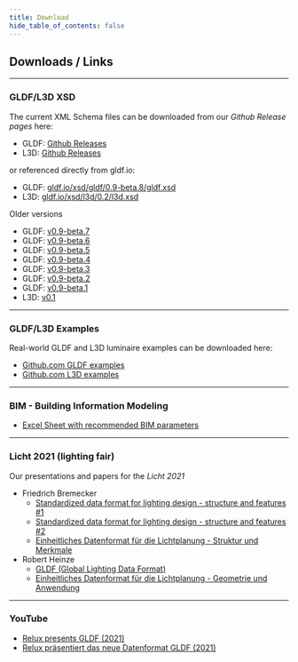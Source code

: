 ```yaml
---
title: Download
hide_table_of_contents: false
---
```


## Downloads / Links

---

### GLDF/L3D XSD

The current XML Schema files can be downloaded from our _Github Release pages_ here:

- GLDF: [Github Releases](https://github.com/globallightingdata/gldf/releases)
- L3D: [Github Releases](https://github.com/globallightingdata/l3d/releases)

or referenced directly from gldf.io:

- GLDF: [gldf.io/xsd/gldf/0.9-beta.8/gldf.xsd](https://gldf.io/xsd/gldf/0.9-beta.8/gldf.xsd)
- L3D: [gldf.io/xsd/l3d/0.2/l3d.xsd](https://gldf.io/xsd/l3d/0.2/l3d.xsd)

Older versions

- GLDF: [v0.9-beta.7](https://gldf.io/xsd/gldf/0.9-beta.7/gldf.xsd)
- GLDF: [v0.9-beta.6](https://gldf.io/xsd/gldf/0.9-beta.6/gldf.xsd)
- GLDF: [v0.9-beta.5](https://gldf.io/xsd/gldf/0.9-beta.5/gldf.xsd)
- GLDF: [v0.9-beta.4](https://gldf.io/xsd/gldf/0.9-beta.4/gldf.xsd)
- GLDF: [v0.9-beta.3](https://gldf.io/xsd/gldf/0.9-beta.3/gldf.xsd)
- GLDF: [v0.9-beta.2](https://gldf.io/xsd/gldf/0.9-beta.2/gldf.xsd)
- GLDF: [v0.9-beta.1](https://gldf.io/xsd/gldf/0.9-beta.1/gldf.xsd)
- L3D: [v0.1](https://gldf.io/xsd/l3d/0.1/l3d.xsd)

---

### GLDF/L3D Examples

Real-world GLDF and L3D luminaire examples can be downloaded here:

- [Github.com GLDF examples](https://github.com/globallightingdata/examples)
- [Github.com L3D examples](https://github.com/globallightingdata/l3d/tree/master/examples)

---

### BIM - Building Information Modeling

- [Excel Sheet with recommended BIM parameters](https://github.com/globallightingdata/files/raw/master/bim/bim_properties.xlsx)

---

### Licht 2021 (lighting fair)

Our presentations and papers for the _Licht 2021_

- Friedrich Bremecker
  - [Standardized data format for lighting design - structure and features #1](https://github.com/globallightingdata/files/blob/master/2021_licht_lightfair/licht2021_paper_friedrich_bremecker_en.pdf)
  - [Standardized data format for lighting design - structure and features #2](https://github.com/globallightingdata/files/blob/master/2021_licht_lightfair/licht2021_webinar_friedrich_bremecker.pdf)
  - [Einheitliches Datenformat für die Lichtplanung - Struktur und Merkmale](https://github.com/globallightingdata/files/blob/master/2021_licht_lightfair/licht2021_paper_friedrich_bremecker_de.pdf)
- Robert Heinze
  - [GLDF (Global Lighting Data Format)](https://github.com/globallightingdata/files/blob/master/2021_licht_lightfair/licht2021_paper_robert_heinze.pdf)
  - [Einheitliches Datenformat für die Lichtplanung - Geometrie und Anwendung](https://github.com/globallightingdata/files/blob/master/2021_licht_lightfair/licht2021_ppt_robert_heinze.pdf)

---

### YouTube

- [Relux presents GLDF (2021)](https://www.youtube.com/watch?v=ecbHqjwZCe0)
- [Relux präsentiert das neue Datenformat GLDF (2021)](https://www.youtube.com/watch?v=0xOOn1yQV1k)

